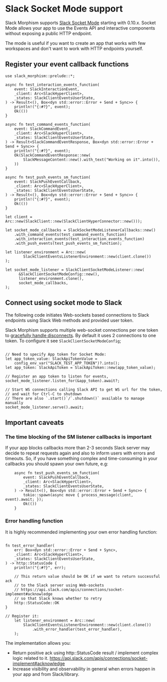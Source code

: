 # Slack Socket Mode support

Slack Morphism supports [Slack Socket Mode](https://api.slack.com/apis/connections/socket) starting with 0.10.x.
Socket Mode allows your app to use the Events API and interactive components 
without exposing a public HTTP endpoint.

The mode is useful if you want to create an app that works with few workspaces 
and don't want to work with HTTP endpoints yourself. 

## Register your event callback functions

```rust,noplaypen
use slack_morphism::prelude::*;

async fn test_interaction_events_function(
    event: SlackInteractionEvent,
    _client: Arc<SlackHyperClient>,
    _states: SlackClientEventsUserState,
) -> Result<(), Box<dyn std::error::Error + Send + Sync>> {
    println!("{:#?}", event);
    Ok(())
}

async fn test_command_events_function(
    event: SlackCommandEvent,
    _client: Arc<SlackHyperClient>,
    _states: SlackClientEventsUserState,
) -> Result<SlackCommandEventResponse, Box<dyn std::error::Error + Send + Sync>> {
    println!("{:#?}", event);
    Ok(SlackCommandEventResponse::new(
        SlackMessageContent::new().with_text("Working on it".into()),
    ))
}

async fn test_push_events_sm_function(
    event: SlackPushEventCallback,
    _client: Arc<SlackHyperClient>,
    _states: SlackClientEventsUserState,
) -> Result<(), Box<dyn std::error::Error + Send + Sync>> {
    println!("{:#?}", event);
    Ok(())
}

let client = Arc::new(SlackClient::new(SlackClientHyperConnector::new()));

let socket_mode_callbacks = SlackSocketModeListenerCallbacks::new()
    .with_command_events(test_command_events_function)
    .with_interaction_events(test_interaction_events_function)
    .with_push_events(test_push_events_sm_function);   

let listener_environment = Arc::new(
        SlackClientEventsListenerEnvironment::new(client.clone())
);

let socket_mode_listener = SlackClientSocketModeListener::new(
      &SlackClientSocketModeConfig::new(),
      listener_environment.clone(),
      socket_mode_callbacks,
);

```

## Connect using socket mode to Slack

The following code initiates Web-sockets based connections to Slack endpoints using Slack Web methods 
and provided user token.

Slack Morphism supports multiple web-socket connections per one token to [gracefully handle disconnects](https://api.slack.com/apis/connections/socket-implement#disconnect).
By default it uses 2 connections to one token. To configure it see `SlackClientSocketModeConfig`;

```rust,noplaypen

// Need to specify App token for Socket Mode:
let app_token_value: SlackApiTokenValue = 
    config_env_var("SLACK_TEST_APP_TOKEN")?.into();
let app_token: SlackApiToken = SlackApiToken::new(app_token_value);

// Register an app token to listen for events, 
socket_mode_listener.listen_for(&app_token).await?;

// Start WS connections calling Slack API to get WS url for the token, 
// and wait for Ctrl-C to shutdown
// There are also `.start()`/`.shutdown()` available to manage manually 
socket_mode_listener.serve().await;

```

## Important caveats

### The time blocking of the SM listener callbacks is important

If your app blocks callbacks more than 2-3 seconds Slack server may decide to repeat requests again 
and also to inform users with errors and timeouts. 
So, if you have something complex and time-consuming in your callbacks 
you should spawn your own future, e.g:

```rust,noplaypen
    async fn test_push_events_sm_function(
        event: SlackPushEventCallback,
        _client: Arc<SlackHyperClient>,
        _states: SlackClientEventsUserState,
    ) -> Result<(), Box<dyn std::error::Error + Send + Sync>> {
        tokio::spawn(async move { process_message(client, event).await; });
        Ok(())
    }
```

### Error handling function
It is highly recommended implementing your own error handling function:

```rust,noplaypen

fn test_error_handler(
    err: Box<dyn std::error::Error + Send + Sync>,
    _client: Arc<SlackHyperClient>,
    _states: SlackClientEventsUserState,
) -> http::StatusCode {
    println!("{:#?}", err);

    // This return value should be OK if we want to return successful ack
    // to the Slack server using Web-sockets
    // https://api.slack.com/apis/connections/socket-implement#acknowledge
    // so that Slack knows whether to retry
    http::StatusCode::OK
}

// Register it:
    let listener_environment = Arc::new(
        SlackClientEventsListenerEnvironment::new(client.clone())
            .with_error_handler(test_error_handler),
    );
```

The implementation allows you:
- Return positive ack using http::StatusCode result / implement complex logic related to it.
  https://api.slack.com/apis/connections/socket-implement#acknowledge
- Increase visibility and observability in general when errors happen in your app and from Slack/library.
